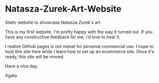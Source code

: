 # Natasza-Zurek-Art-Website
Static website to showcase Natasza Zurek's art.

This is my first website. I'm pretty happy with the way it turned out. If you have any constructive feedback for me, i'd love to hear it.

I realize GitHub pages is not menat for personal commercial use. I hope to host this site here while I learn how to set up an ecommerce site. Once it's ready, this site will be moved.

Have a nice day.

Agata
